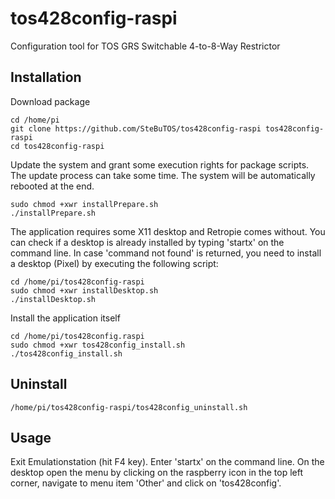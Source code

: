 # tos428config-raspi
Configuration tool for TOS GRS Switchable 4-to-8-Way Restrictor

## Installation
Download package
```
cd /home/pi
git clone https://github.com/SteBuTOS/tos428config-raspi tos428config-raspi
cd tos428config-raspi
```
Update the system and grant some execution rights for package scripts. The update process can take some time. The system will be automatically rebooted at the end.
```
sudo chmod +xwr installPrepare.sh
./installPrepare.sh
```
The application requires some X11 desktop and Retropie comes without.
You can check if a desktop is already installed by typing 'startx' on the command line.
In case 'command not found' is returned, you need to install a desktop (Pixel) by executing the following script:
```
cd /home/pi/tos428config-raspi
sudo chmod +xwr installDesktop.sh
./installDesktop.sh
```
Install the application itself
```
cd /home/pi/tos428config.raspi
sudo chmod +xwr tos428config_install.sh
./tos428config_install.sh
```

## Uninstall
```
/home/pi/tos428config-raspi/tos428config_uninstall.sh
```

## Usage
Exit Emulationstation (hit F4 key). Enter 'startx' on the command line. On the desktop open the menu by clicking on the raspberry icon in the top left corner, navigate to menu item 'Other' and click on 'tos428config'.
